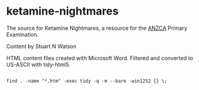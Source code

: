 # ketamine-nightmares

The source for Ketamine Nightmares, a resource for the [ANZCA](http://www.anzca.edu.au/) Primary Examination.

Content by Stuart N Watson

HTML content files created with Microsoft Word. Filtered and converted to US-ASCII with tidy-html5.

<code>
find . -name "*.htm" -exec tidy -q -m --bare -win1252 {} \;
</cod>
